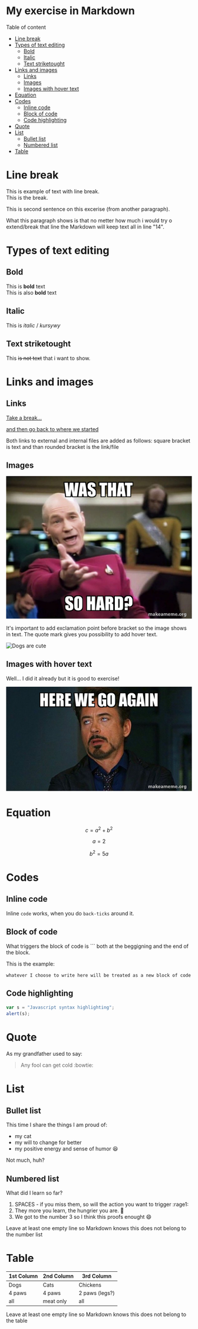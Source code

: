 <!-- Example of title -->
My exercise in Markdown<!-- omit in toc -->
===
<!-- Here comes the table of content -->

Table of content

- [Line break](#line-break)
- [Types of text editing](#types-of-text-editing)
  - [Bold](#bold)
  - [Italic](#italic)
  - [Text striketought](#text-striketought)
- [Links and images](#links-and-images)
  - [Links](#links)
  - [Images](#images)
  - [Images with hover text](#images-with-hover-text)
- [Equation](#equation)
- [Codes](#codes)
  - [Inline code](#inline-code)
  - [Block of code](#block-of-code)
  - [Code highlighting](#code-highlighting)
- [Quote](#quote)
- [List](#list)
  - [Bullet list](#bullet-list)
  - [Numbered list](#numbered-list)
- [Table](#table)

<!-- Example of paragraph of text with line break -->
# Line break
This is example of text with line break.  
This is the break.

This is second sentence on this excerise (from another paragraph).

<!-- Example of another paragraph -->
What this paragraph shows is that no metter how much i would try o extend/break that line the Markdown will keep text all in line "14".
# Types of text editing
## Bold
<!-- Example of bold -->
This is **bold** text  
This is also __bold__ text
## Italic
<!-- Example of italic  -->
This is _italic_ / _kursywy_
## Text striketought
<!-- Example of text striketought  -->
This ~~is not text~~ that i want to show.

<!-- Example of headers -->
# Links and images
## Links


<!-- Example of external link -->

[Take a break...](https://www.youtube.com/watch?v=dQw4w9WgXcQ)

<!-- Example of link to another file -->

[and then go back to where we started](Empty.md)

Both links to external and internal files are added as follows: square bracket is text and than rounded bracket is the link/file

## Images

<!-- Example of an image from local file -->

![It is what it is](./Images/was-that-so-6572b19243.jpeg "memes")

It's important to add exclamation point before bracket so the image shows in text. The quote mark gives you possibility to add hover text.

<!-- Example of an image from internet/external links -->

![Dogs are cute](https://picsum.photos/id/237/536/354)
## Images with hover text
<!-- Example of an image with hover text -->

Well... I did it already but it is good to exercise!

![Image with hover text](Images/here-we-go.jpeg "This is how i actually look like when I can't stand what a person is saying :)")

<!-- Example of equation or inline code -->
# Equation

$$ c= a^2 + b^2 $$

$$ a = 2 $$

$$ b^2 = 5a $$

# Codes

## Inline code
Inline `code` works, when you do `back-ticks` around it.

<!-- Example of a block of code -->
## Block of code
What triggers the block of code is ``` both at the beggigning and the end of the block.

This is the example: 
``` 
whatever I choose to write here will be treated as a new block of code
```
<!-- Example of code highlighting -->
## Code highlighting
```javascript
var s = "Javascript syntax highlighting";
alert(s);
```

<!-- Example of quote -->
# Quote
As my grandfather used to say:

> Any fool can get cold :bowtie:

<!-- Example of bullet list -->
# List
## Bullet list

This time I share the things I am proud of:
* my cat
* my will to change for better
* my positive energy and sense of humor :satisfied:

Not much, huh?

<!-- Example of numbered list -->
## Numbered list
What did I learn so far?
1. SPACES - if you miss them, so will the action you want to trigger :rage1:
2. They more you learn, the hungrier you are. :hamburger:
3. We got to the number 3 so I think this proofs enought :smile:

Leave at least one empty line so Markdown knows this does not belong to the number list

<!-- Example of table -->
# Table
| 1st Column | 2nd Column | 3rd Column     |
| ---------- | ---------- | -------------- |
| Dogs       | Cats       | Chickens       |
| 4 paws     | 4 paws     | 2 paws (legs?) |
| all        | meat only  | all            |

<!-- Paragraph after table -->
Leave at least one empty line so Markdown knows this does not belong to the table
